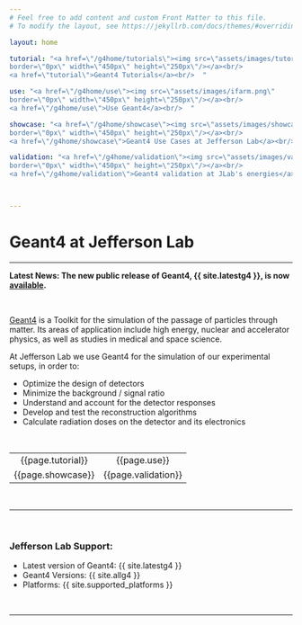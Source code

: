 ```yaml
---
# Feel free to add content and custom Front Matter to this file.
# To modify the layout, see https://jekyllrb.com/docs/themes/#overriding-theme-defaults

layout: home

tutorial: "<a href=\"/g4home/tutorials\"><img src=\"assets/images/tutorial.png\" 
border=\"0px\" width=\"450px\" height=\"250px\"/></a><br/>
<a href=\"tutorial\">Geant4 Tutorials</a><br/>  "

use: "<a href=\"/g4home/use\"><img src=\"assets/images/ifarm.png\" 
border=\"0px\" width=\"450px\" height=\"250px\"/></a><br/>
<a href=\"/g4home/use\">Use Geant4</a><br/>  "

showcase: "<a href=\"/g4home/showcase\"><img src=\"assets/images/showcase.png\" 
border=\"0px\" width=\"450px\" height=\"250px\"/></a><br/>
<a href=\"/g4home/showcase\">Geant4 Use Cases at Jefferson Lab</a><br/>  "

validation: "<a href=\"/g4home/validation\"><img src=\"assets/images/validation.png\" 
border=\"0px\" width=\"450px\" height=\"250px\"/></a><br/>
<a href=\"/g4home/validation\">Geant4 validation at JLab's energies</a><br/>  "



---
```


# Geant4 at Jefferson Lab

---

**Latest News: The new public release of Geant4, {{ site.latestg4 }}, 
is now [available](https://geant4.web.cern.ch/download/11.3.1.html).** 

<br/>


[Geant4](https://geant4.web.cern.ch) is a Toolkit for the simulation of the passage of particles through matter. 
Its areas of application include high energy, nuclear and accelerator physics, 
as well as studies in medical and space science. 

At Jefferson Lab we use Geant4 for the simulation of our experimental setups, in order to:

- Optimize the design of detectors
- Minimize the background / signal ratio
- Understand and account for the detector responses
- Develop and test the reconstruction algorithms
- Calculate radiation doses on the detector and its electronics

<br/>


<table class="alternate" style="  text-align:center;">
<tr> 
<td>  {{page.tutorial}}  </td>
<td>  {{page.use}}  </td>
</tr>
<tr> 
<td>  {{page.showcase}}  </td>
<td>  {{page.validation}}  </td>
</tr>
</table>



<br/>



---

<br/>

### Jefferson Lab Support:

- Latest version of Geant4: {{ site.latestg4 }} 
- Geant4 Versions: {{ site.allg4 }} 
- Platforms:  {{ site.supported_platforms }}

<br/>

---

<br/><br/>